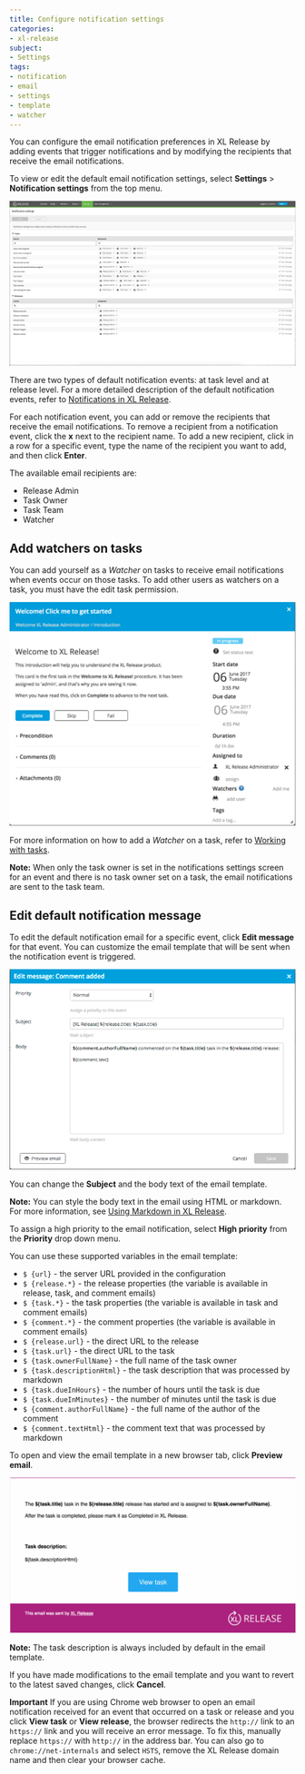```yaml
---
title: Configure notification settings
categories:
- xl-release
subject:
- Settings
tags:
- notification
- email
- settings
- template
- watcher
---
```


You can configure the email notification preferences in XL Release by adding events that trigger notifications and by modifying the recipients that receive the email notifications.

To view or edit the default email notification settings, select **Settings** > **Notification settings** from the top menu.

  ![Notification settings](../images/notification-settings.png)

There are two types of default notification events: at task level and at release level. For a more detailed description of the default notification events, refer to [Notifications in XL Release](/xl-release/concept/notifications-in-xl-release.html).

For each notification event, you can add or remove the recipients that receive the email notifications.
To remove a recipient from a notification event, click the **x** next to the recipient name.
To add a new recipient, click in a row for a specific event, type the name of the recipient you want to add, and then click **Enter**.

The available email recipients are:

* Release Admin
* Task Owner
* Task Team
* Watcher

## Add watchers on tasks

You can add yourself as a *Watcher* on tasks to receive email notifications when events occur on those tasks. To add other users as watchers on a task, you must have the edit task permission.

  ![Task details](../images/task-details.png)

For more information on how to add a *Watcher* on a task, refer to [Working with tasks](/xl-release/how-to/working-with-tasks.html).

**Note:** When only the task owner is set in the notifications settings screen for an event and there is no task owner set on a task, the email notifications are sent to the task team.

## Edit default notification message

To edit the default notification email for a specific event, click **Edit message** for that event. You can customize the email template that will be sent when the notification event is triggered.

  ![Edit notification message](../images/edit-notification-message.png)

You can change the **Subject** and the body text of the email template.

**Note:** You can style the body text in the email using HTML or markdown. For more information, see [Using Markdown in XL Release](/xl-release/how-to/using-markdown-in-xl-release.html).

To assign a high priority to the email notification, select **High priority** from the **Priority** drop down menu.

You can use these supported variables in the email template:

* `$ {url}` - the server URL provided in the configuration
* `$ {release.*}` - the release properties (the variable is available in release, task, and comment emails)
* `$ {task.*}` - the task properties (the variable is available in task and comment emails)
* `$ {comment.*}` - the comment properties (the variable is available in comment emails)
* `$ {release.url}` - the direct URL to the release
* `$ {task.url}` - the direct URL to the task
* `$ {task.ownerFullName}` - the full name of the task owner
* `$ {task.descriptionHtml}` - the task description that was processed by markdown
* `$ {task.dueInHours}` - the number of hours until the task is due
* `$ {task.dueInMinutes}` - the number of minutes until the task is due
* `$ {comment.authorFullName}` - the full name of the author of the comment
* `$ {comment.textHtml}` - the comment text that was processed by markdown

To open and view the email template in a new browser tab, click **Preview email**.

  ![Preview email template](../images/preview-email-template.png)

  **Note:** The task description is always included by default in the email template.

If you have made modifications to the email template and you want to revert to the latest saved changes, click **Cancel**.

**Important** If you are using Chrome web browser to open an email notification received for an event that occurred on a task or release and you click **View task** or **View release**, the browser redirects the `http://` link to an `https://` link and you will receive an error message. To fix this, manually replace `https://` with `http://` in the address bar. You can also go to `chrome://net-internals` and select `HSTS`, remove the XL Release domain name and then clear your browser cache.
